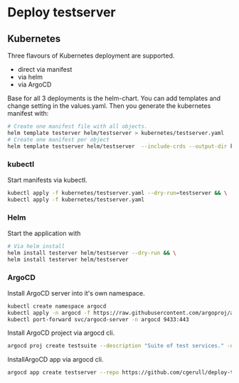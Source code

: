 # Deploy testserver

## Kubernetes

Three flavours of Kubernetes deployment are supported.

- direct via manifest
- via helm
- via ArgoCD

Base for all 3 deployments is the helm-chart. You can add templates and change setting in the values.yaml.
Then you generate the kubernetes manifest with:

```bash
# Create one manifest file with all objects.
helm template testerver helm/testserver > kubernetes/testserver.yaml
# Create one manifest per object
helm template testserver helm/testserver  --include-crds --output-dir kubernetes/
```

### kubectl

Start manifests via kubectl.

```bash
kubectl apply -f kubernetes/testserver.yaml --dry-run=testserver && \
kubectl apply -f kubernetes/testserver.yaml
```

### Helm

Start the application with

```bash
# Via helm install
helm install testerver helm/testserver --dry-run && \
helm install testerver helm/testserver
```

### ArgoCD

Install ArgoCD server into it's own namespace.

```bash
kubectl create namespace argocd 
kubectl apply -n argocd -f https://raw.githubusercontent.com/argoproj/argo-cd/stable/manifests/install.yaml
kubectl port-forward svc/argocd-server -n argocd 9433:443
```

Install ArgoCD project via argocd cli.

```bash
argocd proj create testsuite --description "Suite of test services." -d https://kubernetes.default.svc,testserver --src https://github.com/cgerull/deploy-test-server
```

InstallArgoCD app via argocd cli.

```bash
argocd app create testserver --repo https://github.com/cgerull/deploy-test-server --path kubernetes --dest-server https://kubernetes.default.svc --dest-namespace testserver --project testsuite
```
